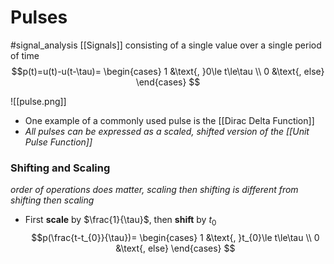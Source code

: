 # Pulses
#signal_analysis 
[[Signals]] consisting of a single value over a single period of time
$$p(t)=u(t)-u(t-\tau)=
\begin{cases}
1 &\text{, }0\le t\le\tau \\
0 &\text{, else}
\end{cases}
$$

![[pulse.png]]

- One example of a commonly used pulse is the [[Dirac Delta Function]]
- *All pulses can be expressed as a scaled, shifted version of the [[Unit Pulse Function]]*

### Shifting and Scaling
*order of operations does matter, scaling then shifting is different from shifting then scaling*

- First **scale** by $\frac{1}{\tau}$, then **shift** by $t_0$
$$p(\frac{t-t_{0}}{\tau})=
\begin{cases}
1 &\text{, }t_{0}\le t\le\tau \\
0 &\text{, else}
\end{cases}
$$